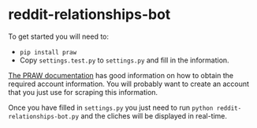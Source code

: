 # reddit-relationships-bot

To get started you will need to:

* `pip install praw`
* Copy `settings.test.py` to `settings.py` and fill in the information.

[The PRAW documentation](https://praw.readthedocs.io/en/latest/getting_started/quick_start.html) has good information on how to obtain the required account information. You will probably want to create an account that you just use for scraping this information.

Once you have filled in `settings.py` you just need to run `python reddit-relationships-bot.py` and the cliches will be displayed in real-time.
